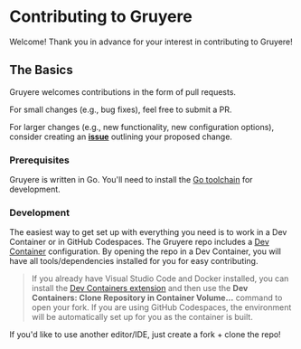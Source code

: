 # Contributing to Gruyere

Welcome! Thank you in advance for your interest in contributing to Gruyere!

## The Basics

Gruyere welcomes contributions in the form of pull requests.

For small changes (e.g., bug fixes), feel free to submit a PR.

For larger changes (e.g., new functionality, new configuration options), consider
creating an [**issue**](https://github.com/savannahostrowski/gruyere/issues) outlining your proposed
change.

### Prerequisites

Gruyere is written in Go. You'll need to install the [Go toolchain](https://go.dev/doc/install) for development.

### Development
The easiest way to get set up with everything you need is to work in a Dev Container or in GitHub Codespaces. The Gruyere repo includes a [Dev Container](https://containers.dev/) configuration. By opening the repo in a Dev Container, you will have all tools/dependencies installed for you for easy contributing.

 > If you already have Visual Studio Code and Docker installed, you can install the [Dev Containers extension](https://marketplace.visualstudio.com/items?itemName=ms-vscode-remote.remote-containers) and then use the **Dev Containers: Clone Repository in Container Volume...** command to open your fork. If you are using GitHub Codespaces, the environment will be automatically set up for you as the container is built.

If you'd like to use another editor/IDE, just create a fork + clone the repo!
